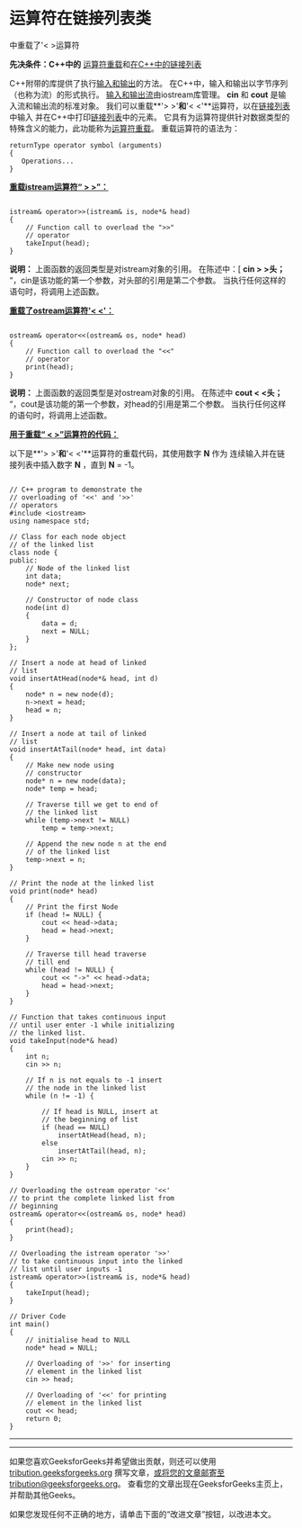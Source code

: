 # 运算符在链接列表类

中重载了'< >运算符

**先决条件：C++中的** [运算符重载](https://www.geeksforgeeks.org/operator-overloading-c/)和[在C++中的链接列表](https://www.geeksforgeeks.org/linked-list-set-1-introduction/)

C++附带的库提供了执行[输入和输出](https://www.geeksforgeeks.org/basic-input-output-c/)的方法。 在C++中，输入和输出以字节序列（也称为流）的形式执行。 [输入和输出流](https://www.geeksforgeeks.org/basic-input-output-c/)由iostream库管理。 **cin** 和 **cout** 是输入流和输出流的标准对象。
我们可以重载**'> >'**和**'< <'**运算符，以在[链接列表](http://www.geeksforgeeks.org/data-structures/linked-list/)中输入 并在C++中打印[链接列表](http://www.geeksforgeeks.org/data-structures/linked-list/)中的元素。 它具有为运算符提供针对数据类型的特殊含义的能力，此功能称为[运算符重载](http://www.geeksforgeeks.org/operator-overloading-c/)。
重载运算符的语法为：

```
returnType operator symbol (arguments)
{
   Operations...
} 

```

**<u>重载istream运算符“ > >”：</u>**

```

istream& operator>>(istream& is, node*& head) 
{ 
    // Function call to overload the ">>" 
    // operator 
    takeInput(head); 
} 

```

**说明：**
上面函数的返回类型是对istream对象的引用。 在陈述中：[ **cin > >头；** “，cin是该功能的第一个参数，对头部的引用是第二个参数。 当执行任何这样的语句时，将调用上述函数。

**<u>重载了ostream运算符'< <'：</u>**

```

ostream& operator<<(ostream& os, node* head) 
{ 
    // Function call to overload the "<<" 
    // operator 
    print(head); 
} 

```

**说明：**
上面函数的返回类型是对ostream对象的引用。 在陈述中 **cout < <头；** “，cout是该功能的第一个参数，对head的引用是第二个参数。 当执行任何这样的语句时，将调用上述函数。

**<u>用于重载“ < >”运算符的代码：</u>**

以下是**'> >'**和**'< <'**运算符的重载代码，其使用数字 **N** 作为 连续输入并在链接列表中插入数字 **N** ，直到 **N** = -1。

```

// C++ program to demonstrate the 
// overloading of '<<' and '>>' 
// operators 
#include <iostream> 
using namespace std; 

// Class for each node object 
// of the linked list 
class node { 
public: 
    // Node of the linked list 
    int data; 
    node* next; 

    // Constructor of node class 
    node(int d) 
    { 
        data = d; 
        next = NULL; 
    } 
}; 

// Insert a node at head of linked 
// list 
void insertAtHead(node*& head, int d) 
{ 
    node* n = new node(d); 
    n->next = head; 
    head = n; 
} 

// Insert a node at tail of linked 
// list 
void insertAtTail(node* head, int data) 
{ 
    // Make new node using 
    // constructor 
    node* n = new node(data); 
    node* temp = head; 

    // Traverse till we get to end of 
    // the linked list 
    while (temp->next != NULL) 
        temp = temp->next; 

    // Append the new node n at the end 
    // of the linked list 
    temp->next = n; 
} 

// Print the node at the linked list 
void print(node* head) 
{ 
    // Print the first Node 
    if (head != NULL) { 
        cout << head->data; 
        head = head->next; 
    } 

    // Traverse till head traverse 
    // till end 
    while (head != NULL) { 
        cout << "->" << head->data; 
        head = head->next; 
    } 
} 

// Function that takes continuous input 
// until user enter -1 while initializing 
// the linked list. 
void takeInput(node*& head) 
{ 
    int n; 
    cin >> n; 

    // If n is not equals to -1 insert 
    // the node in the linked list 
    while (n != -1) { 

        // If head is NULL, insert at 
        // the beginning of list 
        if (head == NULL) 
            insertAtHead(head, n); 
        else
            insertAtTail(head, n); 
        cin >> n; 
    } 
} 

// Overloading the ostream operator '<<' 
// to print the complete linked list from 
// beginning 
ostream& operator<<(ostream& os, node* head) 
{ 
    print(head); 
} 

// Overloading the istream operator '>>' 
// to take continuous input into the linked 
// list until user inputs -1 
istream& operator>>(istream& is, node*& head) 
{ 
    takeInput(head); 
} 

// Driver Code 
int main() 
{ 
    // initialise head to NULL 
    node* head = NULL; 

    // Overloading of '>>' for inserting 
    // element in the linked list 
    cin >> head; 

    // Overloading of '<<' for printing 
    // element in the linked list 
    cout << head; 
    return 0; 
} 

```



* * *

* * *

如果您喜欢GeeksforGeeks并希望做出贡献，则还可以使用 [tribution.geeksforgeeks.org](https://contribute.geeksforgeeks.org/) 撰写文章，或将您的文章邮寄至tribution@geeksforgeeks.org。 查看您的文章出现在GeeksforGeeks主页上，并帮助其他Geeks。

如果您发现任何不正确的地方，请单击下面的“改进文章”按钮，以改进本文。